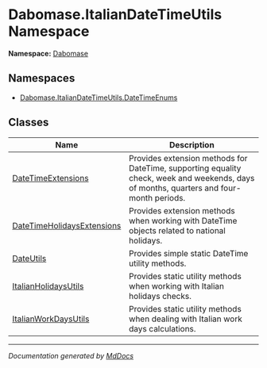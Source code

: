 ﻿<!--  
  <auto-generated>   
    The contents of this file were generated by a tool.  
    Changes to this file may be list if the file is regenerated  
  </auto-generated>   
-->

# Dabomase.ItalianDateTimeUtils Namespace

**Namespace:** [Dabomase](../index.md)  

## Namespaces

- [Dabomase.ItalianDateTimeUtils.DateTimeEnums](DateTimeEnums/index.md)

## Classes

| Name                                                              | Description                                                                                                                              |
| ----------------------------------------------------------------- | ---------------------------------------------------------------------------------------------------------------------------------------- |
| [DateTimeExtensions](DateTimeExtensions/index.md)                 | Provides extension methods for DateTime, supporting equality check, week and weekends, days of months, quarters and four\-month periods. |
| [DateTimeHolidaysExtensions](DateTimeHolidaysExtensions/index.md) | Provides extension methods when working with DateTime objects related to national holidays.                                              |
| [DateUtils](DateUtils/index.md)                                   | Provides simple static DateTime utility methods.                                                                                         |
| [ItalianHolidaysUtils](ItalianHolidaysUtils/index.md)             | Provides static utility methods when working with Italian holidays checks.                                                               |
| [ItalianWorkDaysUtils](ItalianWorkDaysUtils/index.md)             | Provides static utility methods when dealing with Italian work days calculations.                                                        |

___

*Documentation generated by [MdDocs](https://github.com/ap0llo/mddocs)*
